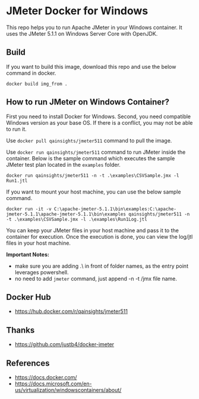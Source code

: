 # JMeter Docker for Windows
This repo helps you to run Apache JMeter in your Windows container. It uses the JMeter 5.1.1 on Windows Server Core with OpenJDK.

## Build
If you want to build this image, download this repo and use the below command in docker.

`docker build img_from .`

## How to run JMeter on Windows Container?
First you need to install Docker for Windows. Second, you need compatible Windows version as your base OS. If there is a conflict, you may not be able to run it. 

Use `docker pull qainsights/jmeter511` command to pull the image. 

Use `docker run qainsights/jmeter511` command to run JMeter inside the container. Below is the sample command which executes the sample JMeter test plan located in the `examples` folder.

`docker run qainsights/jmeter511 -n -t .\examples\CSVSample.jmx -l Run1.jtl`

If you want to mount your host machine, you can use the below sample command.

`docker run -it -v C:\apache-jmeter-5.1.1\bin\examples:C:\apache-jmeter-5.1.1\apache-jmeter-5.1.1\bin\examples qainsights/jmeter511 -n -t .\examples\CSVSample.jmx -l .\examples\Run1Log.jtl`

You can keep your JMeter files in your host machine and pass it to the container for execution. Once the execution is done, you can view the log/jtl files in your host machine.

**Important Notes:**
* make sure you are adding .\ in front of folder names, as the entry point leverages powershell. 
* no need to add `jmeter` command, just append -n -t <yourJMeterTestName>/jmx file name.
  
## Docker Hub

* https://hub.docker.com/r/qainsights/jmeter511
  
## Thanks
* https://github.com/justb4/docker-jmeter 

## References

* https://docs.docker.com/
* https://docs.microsoft.com/en-us/virtualization/windowscontainers/about/
